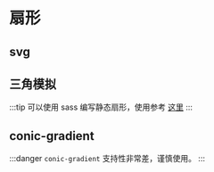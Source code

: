 # 扇形

## svg

<sector-svg/>

## 三角模拟

<sector-trangle/>

:::tip
可以使用 sass 编写静态扇形，使用参考 <a href="https://github.com/QiShaoXuan/css_tricks/blob/master/docs/.vuepress/components/sector/trangle.vue">这里</a>
:::

## conic-gradient

<sector-gradient/>

:::danger
`conic-gradient` 支持性非常差，谨慎使用。
:::


